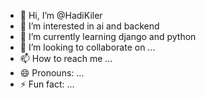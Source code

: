 - 👋 Hi, I’m @HadiKiler
- 👀 I’m interested in ai and backend
- 🌱 I’m currently learning django and python
- 💞️ I’m looking to collaborate on ...
- 📫 How to reach me ...
- 😄 Pronouns: ...
- ⚡ Fun fact: ...

<!---
HadiKiler/HadiKiler is a ✨ special ✨ repository because its `README.md` (this file) appears on your GitHub profile.
You can click the Preview link to take a look at your changes.
--->
